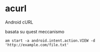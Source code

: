 # acurl
Android cURL



basata su quest meccanismo

```
am start -a android.intent.action.VIEW -d 'http://example.com/file.txt'
```

